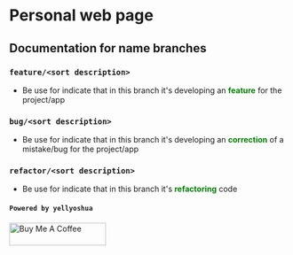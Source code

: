 # Personal web page

## Documentation for name branches

### `feature/<sort description>`

- Be use for indicate that in this branch it's developing an <strong style="color: green">feature</strong> for the project/app


### `bug/<sort description>`

- Be use for indicate that in this branch it's developing an <strong style="color: green">correction</strong> of a mistake/bug for the project/app

### `refactor/<sort description>`

- Be use for indicate that in this branch it's <strong style="color: green">refactoring</strong> code


#### `Powered by yellyoshua `

<a href="https://www.buymeacoffee.com/yellyoshua" target="_blank"><img src="https://cdn.buymeacoffee.com/buttons/v2/default-yellow.png" alt="Buy Me A Coffee" height="41" width="174" ></a>
